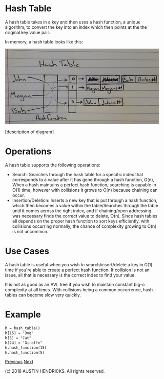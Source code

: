 # Hash Table

A hash table takes in a key and then uses a hash function, a unique algorithm, to convert the key into an index which then points at the the original key:value pair.

In memory, a hash table looks like this:

![Image of hash table](images/hash_table.jpg)

\[description of diagram\]

# Operations

A hash table supports the following operations:

* Search: Searches through the hash table for a specific index that corresponds to a value after it has gone through a hash function, O(n), When a hash maintains a perfect hash function, searching is capable in O(1) time, however with collisions it grows to O(n) because chaining can occur.
* Insertion/Deletion: Inserts a new key that is put through a hash function, which then becomes a value within the table/Searches through the table until it comes across the right index, and if chaining/open addressing was necessary finds the correct value to delete, O(n), Since hash tables all depends on the proper hash function to sort keys efficiently, with collisions occurring normally, the chance of complexity growing to O(n) is not uncommon.

# Use Cases

A hash table is useful when you wish to search/insert/delete a key in O(1) time if you're able to create a perfect hash function. If collision is not an issue, all that is necessary is the correct index to find your value.

It is not as good as an AVL tree if you wish to maintain constant big-o complexity at all times. With collisions being a common occurrence, hash tables can become slow very quickly.

# Example

```
h = hash_table()
h[15] = "Dog"
h[5] = "Cat"
h[24] = "Giraffe"
h.hash_function(15)
h.hash_function(5)
```

[Previous](dictionary.md) [Next](stack.md)

(c) 2018 AUSTIN HENDRICKS. All rights reserved.
